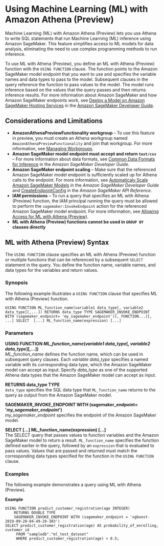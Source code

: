 # Using Machine Learning \(ML\) with Amazon Athena \(Preview\)<a name="querying-mlmodel"></a>

Machine Learning \(ML\) with Amazon Athena \(Preview\) lets you use Athena to write SQL statements that run Machine Learning \(ML\) inference using Amazon SageMaker\. This feature simplifies access to ML models for data analysis, eliminating the need to use complex programming methods to run inference\.

To use ML with Athena \(Preview\), you define an ML with Athena \(Preview\) function with the `USING FUNCTION` clause\. The function points to the Amazon SageMaker model endpoint that you want to use and specifies the variable names and data types to pass to the model\. Subsequent clauses in the query reference the function to pass values to the model\. The model runs inference based on the values that the query passes and then returns inference results\. For more information about Amazon SageMaker and how Amazon SageMaker endpoints work, see [Deploy a Model on Amazon SageMaker Hosting Services](https://docs.aws.amazon.com/sagemaker/latest/dg/how-it-works-hosting.html) in the [Amazon SageMaker Developer Guide](https://docs.aws.amazon.com/sagemaker/latest/dg/)\.

## Considerations and Limitations<a name="considerations-and-limitations"></a>
+ **AmazonAthenaPreviewFunctionality workgroup** – To use this feature in preview, you must create an Athena workgroup named `AmazonAthenaPreviewFunctionality` and join that workgroup\. For more information, see [Managing Workgroups](workgroups-create-update-delete.md)\.
+ **Amazon SageMaker model endpoint must accept and return `text/csv`** – For more information about data formats, see [Common Data Formats for Inference](https://docs.aws.amazon.com/sagemaker/latest/dg/cdf-inference.html) in the *Amazon SageMaker Developer Guide*\.
+ **Amazon SageMaker endpoint scaling** – Make sure that the referenced Amazon SageMaker model endpoint is sufficiently scaled up for Athena calls to the endpoint\. For more information, see [Automaticaly Scale Amazon SageMaker Models](https://docs.aws.amazon.com/sagemaker/latest/dg/endpoint-auto-scaling.html) in the *Amazon SageMaker Developer Guide* and [CreateEndpointConfig](https://docs.aws.amazon.com/sagemaker/latest/dg/API_CreateEndpointConfig.html) in the *Amazon SageMaker API Reference*\.
+ **IAM permissions** – To run a query that specifies an ML with Athena \(Preview\) function, the IAM principal running the query must be allowed to perform the `sagemaker:InvokeEndpoint` action for the referenced Amazon SageMaker model endpoint\. For more information, see [Allowing Access for ML with Athena \(Preview\)](machine-learning-iam-access.md)\.
+ **ML with Athena \(Preview\) functions cannot be used in `GROUP BY` clauses directly**

## ML with Athena \(Preview\) Syntax<a name="ml-syntax"></a>

The `USING FUNCTION` clause specifies an ML with Athena \(Preview\) function or multiple functions that can be referenced by a subsequent `SELECT` statement in the query\. You define the function name, variable names, and data types for the variables and return values\.

### Synopsis<a name="ml-synopsis"></a>

The following example illustrates a `USING FUNCTION` clause that specifies ML with Athena \(Preview\) function\.

```
USING FUNCTION ML_function_name(variable1 data_type[, variable2 data_type][,...]) RETURNS data_type TYPE SAGEMAKER_INVOKE_ENDPOINT WITH (sagemaker_endpoint= 'my_sagemaker_endpoint')[, FUNCTION...][, ...] SELECT  [...] ML_function_name(expression) [...]
```

### Parameters<a name="udf-parameters"></a>

**USING FUNCTION *ML\_function\_name*\(*variable1 data\_type*\[, *variable2 data\_type*\]\[,\.\.\.\]\)**  
*ML\_function\_name* defines the function name, which can be used in subsequent query clauses\. Each *variable data\_type* specifies a named variable with its corresponding data type, which the Amazon SageMaker model can accept as input\. Specify *data\_type* as one of the supported Athena data types that the Amazon SageMaker model can accept as input\.

**RETURNS data\_type TYPE**  
`data_type` specifies the SQL data type that `ML_function_name` returns to the query as output from the Amazon SageMaker model\.

**SAGEMAKER\_INVOKE\_ENDPOINT WITH \(sagemaker\_endpoint= '*my\_sagemaker\_endpoint*'\)**  
*my\_sagemaker\_endpoint* specifies the endpoint of the Amazon SageMaker model\.

**SELECT \[\.\.\.\] ML\_function\_name\(expression\) \[\.\.\.\]**  
The SELECT query that passes values to function variables and the Amazon SageMaker model to return a result\. `ML_function_name` specifies the function defined earlier in the query, followed by an `expression` that is evaluated to pass values\. Values that are passed and returned must match the corresponding data types specified for the function in the `USING FUNCTION` clause\.

### Examples<a name="ml-examples"></a>

The following example demonstrates a query using ML with Athena \(Preview\)\.

**Example**  

```
USING FUNCTION predict_customer_registration(age INTEGER) 
    RETURNS DOUBLE TYPE 
    SAGEMAKER_INVOKE_ENDPOINT WITH (sagemaker_endpoint = 'xgboost-2019-09-20-04-49-29-303') 
SELECT predict_customer_registration(age) AS probability_of_enrolling, customer_id 
     FROM "sampledb"."ml_test_dataset" 
     WHERE predict_customer_registration(age) < 0.5;
```
